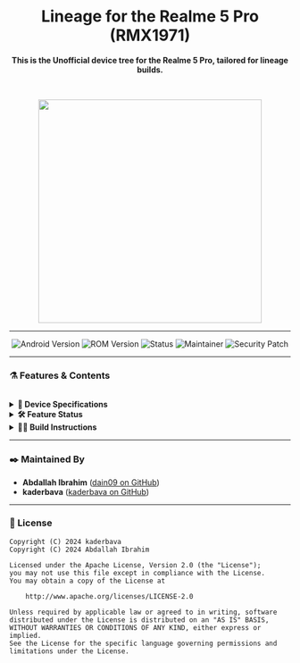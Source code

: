<!--
#################################################################################
#                          README for Realme 5 Pro (RMX1971)                      #
#                      Maintained by Abdallah Ibrahim (dain09)                    #
#################################################################################
-->

<div align="center">

# **Lineage for the Realme 5 Pro (RMX1971)**

**This is the Unofficial device tree for the Realme 5 Pro, tailored for lineage builds.**

<br>

<p align="center">
  <img src="https://fdn2.gsmarena.com/vv/pics/realme/realme-5-pro-rmx1971-1.jpg" width="400" />
</p>

</div>

---

<!-- Badges -->
<div align="center">
  <img src="https://img.shields.io/badge/Android-15-blue.svg?style=for-the-badge&logo=android" alt="Android Version">
  <img src="https://img.shields.io/badge/ROM-Lineage.svg?style=for-the-badge&logo=evolution-x" alt="ROM Version">
  <img src="https://img.shields.io/badge/Status-Stable-green.svg?style=for-the-badge" alt="Status">
  <img src="https://img.shields.io/badge/Maintainer-dain09-orange.svg?style=for-the-badge" alt="Maintainer">
  <!-- NOTE: Manually update the security patch date monthly -->
  <img src="https://img.shields.io/badge/Security_Patch-2025--07-informational.svg?style=for-the-badge" alt="Security Patch">
</div>

---

### **⚗️ Features & Contents**
<br>

<!-- Section 1: Specifications -->
<details>
  <summary><strong>📱 Device Specifications</strong></summary>
  <br>
  <table>
    <tr>
      <th>Feature</th>
      <th>Specification</th>
    </tr>
    <tr>
      <td>Chipset</td>
      <td>Qualcomm Snapdragon 712 (sdm710-712)</td>
    </tr>
    <tr>
      <td>CPU</td>
      <td>Octa-core (2x2.2 GHz Kryo 360 Gold & 6x1.7 GHz Kryo 360 Silver)</td>
    </tr>
    <tr>
      <td>GPU</td>
      <td>Adreno 616</td>
    </tr>
    <tr>
      <td>Memory (RAM)</td>
      <td>4 / 6 / 8 GB RAM</td>
    </tr>
    <tr>
      <td>Shipped Android</td>
      <td>9.0 (Pie), officially upgradable to 11.0 (R)</td>
    </tr>
    <tr>
      <td>Display</td>
      <td>1080 x 2340 pixels, IPS LCD</td>
    </tr>
    <tr>
      <td>Battery</td>
      <td>Non-removable Li-Po 4035 mAh</td>
    </tr>
  </table>
</details>

<!-- Section 2: Feature Status -->
<details>
  <summary><strong>🛠️ Feature Status</strong></summary>
  <br>
  <ul>
    <li>✅ Boots</li>
    <li>✅ RIL (Calls, SMS, Data)</li>
    <li>✅ Wi-Fi</li>
    <li>✅ Bluetooth</li>
    <li>✅ Camera</li>
    <li>✅ Audio</li>
    <li>✅ Sensors</li>
    <li>✅ GPS</li>
    <li>✅ Fingerprint Sensor</li>
    <li>✅ VoLTE / VoWiFi</li>
  </ul>
  <p><strong>Overall Status:</strong> All features are stable and working correctly.</p>
</details>

<!-- Section 3: Build Instructions -->
<details>
  <summary><strong>👨‍💻 Build Instructions</strong></summary>
  <br>
  <p>To get started, sync the ROM source, then create a local manifest at:</p>
  <p><code>.repo/local_manifests/roomservice.xml</code></p>
  <p>Populate the file with the following content:</p>
  
  ```xml
  <?xml version="1.0" encoding="UTF-8"?>
  <manifest>
      <!-- Device Tree -->
      <project name="dain09/android_device_realme_RMX1971" path="device/realme/RMX1971" remote="github" revision="los-22.2" />
      <!-- Kernel Tree -->
      <project name="dain09/android_kernel_realme_sdm710" path="kernel/realme/sdm710" remote="github" revision="14-r5p" />
      <!-- Vendor Tree -->
      <project name="dain09/vendor_realme_RMX1971" path="vendor/realme/RMX1971" remote="github" revision="15" />
  </manifest>
  ```
  <p>Afterward, run <code>repo sync</code> again to fetch the trees, then proceed with the standard build commands for your ROM.</p>
</details>

---

### **✒️ Maintained By**

*   **Abdallah Ibrahim** ([dain09 on GitHub](https://github.com/dain09))
*   **kaderbava** ([kaderbava on GitHub](https://github.com/kaderbava))
---

### **📜 License**

```text
Copyright (C) 2024 kaderbava
Copyright (C) 2024 Abdallah Ibrahim

Licensed under the Apache License, Version 2.0 (the "License");
you may not use this file except in compliance with the License.
You may obtain a copy of the License at

    http://www.apache.org/licenses/LICENSE-2.0

Unless required by applicable law or agreed to in writing, software
distributed under the License is distributed on an "AS IS" BASIS,
WITHOUT WARRANTIES OR CONDITIONS OF ANY KIND, either express or implied.
See the License for the specific language governing permissions and
limitations under the License.
